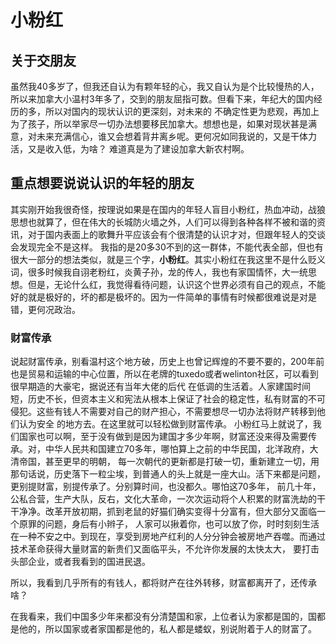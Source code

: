 <h1>小粉红</h1>

<h2>关于交朋友</h2>
<p>
虽然我40多岁了，但我还自认为有颗年轻的心，我又自认为是个比较慢热的人，所以来加拿大小温村3年多了，交到的朋友屈指可数。但看下来，年纪大的国内经历的多，所以对国内的现状认识的更深刻，对未来的
不确定性更为悲观，再加上为了孩子，所以举家尽一切办法想要移民加拿大。想想也是，如果对现状甚是满意，对未来充满信心，谁又会想着背井离乡呢。更何况如同我说的，又是干体力活，又是收入低，为啥？
难道真是为了建设加拿大新农村啊。
</p>

<h2>重点想要说说认识的年轻的朋友</h2>
 
<p>
其实刚开始我很奇怪，按理说如果是在国内的年轻人盲目小粉红，热血冲动，战狼思想也就算了，但在伟大的长城防火墙之外，人们可以得到各种各样不被和谐的资讯，对于国内表面上的歌舞升平应该会有个很清楚的认识才对，但跟年轻人的交谈会发现完全不是这样。
我指的是20多30不到的这一群体，不能代表全部，但也有很大一部分的想法类似，就是三个字，<b>小粉红</b>。其实小粉红在我这里不是什么贬义词，很多时候我自诩老粉红，炎黄子孙，龙的传人，我也有家国情怀，大一统思想。但是，无论什么红，我觉得看待问题，认识这个世界必须有自己的观点，不能好的就是极好的，坏的都是极坏的。因为一件简单的事情有时候都很难说是对是错，更何况政治。
</p> 

<h3>财富传承</h3>  
<p>
说起财富传承，别看温村这个地方破，历史上也曾记辉煌的不要不要的，200年前也是贸易和运输的中心位置，所以在老牌的tuxedo或者welinton社区，可以看到很早期造的大豪宅，据说还有当年大佬的后代
在低调的生活着。人家建国时间短，历史不长，但资本主义和宪法从根本上保证了社会的稳定性，私有财富的不可侵犯。这些有钱人不需要对自己的财产担心，不需要想尽一切办法将财产转移到他们认为安全
的地方去。在这里就可以轻松做到财富传承。
小粉红马上就说了，我们国家也可以啊，至于没有做到是因为建国才多少年啊，财富还没来得及需要传承。对，中华人民共和国建立70多年，哪怕算上之前的中华民国，北洋政府，大清帝国，甚至更早的明朝，
每一次朝代的更新都是打破一切，重新建立一切，用那句话说，历史落下一粒尘埃，到普通人的头上就是一座大山。活下来都是问题，更别提财富，别提传承了。分别算时间，也没都久。哪怕这70多年，
前几十年，公私合营，生产大队，反右，文化大革命，一次次运动将个人积累的财富洗劫的干干净净。改革开放初期，抓到老鼠的好猫们确实变得十分富有，但大部分又面临一个原罪的问题，身后有小辫子，
人家可以揪着你，也可以放了你，时时刻刻生活在一种不安之中。到现在，享受到房地产红利的人分分钟会被房地产吞噬。而通过技术革命获得大量财富的新贵们又面临平头，不允许你发展的太快太大，
要打击头部企业，或者我看到的国进民退。
</p>  

<p>
所以，我看到几乎所有的有钱人，都将财产在往外转移，财富都离开了，还传承啥？ 
 
<p>  
在我看来，我们中国多少年来都没有分清楚国和家，上位者认为家都是国的，国都是他的，所以国家或者家国都是他的，私人都是蝼蚁，别说附着于人的财富了。
</p>  
